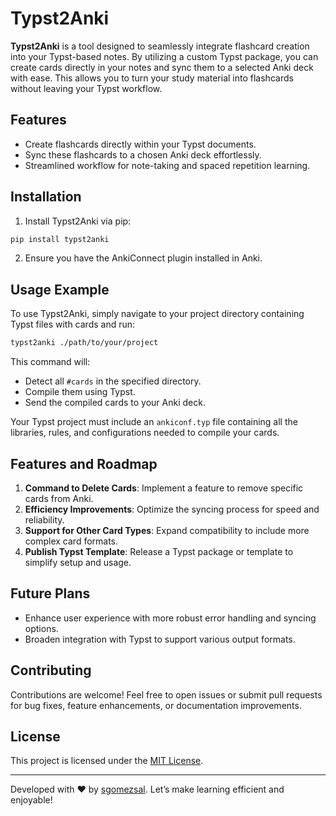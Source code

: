 # Typst2Anki

**Typst2Anki** is a tool designed to seamlessly integrate flashcard creation into your Typst-based notes. By utilizing a custom Typst package, you can create cards directly in your notes and sync them to a selected Anki deck with ease. This allows you to turn your study material into flashcards without leaving your Typst workflow.

## Features

- Create flashcards directly within your Typst documents.
- Sync these flashcards to a chosen Anki deck effortlessly.
- Streamlined workflow for note-taking and spaced repetition learning.

## Installation

1. Install Typst2Anki via pip:

```python
pip install typst2anki
```

2. Ensure you have the AnkiConnect plugin installed in Anki.

## Usage Example

To use Typst2Anki, simply navigate to your project directory containing Typst files with cards and run:

```bash
typst2anki ./path/to/your/project
```

This command will:

- Detect all `#cards` in the specified directory.
- Compile them using Typst.
- Send the compiled cards to your Anki deck.

Your Typst project must include an `ankiconf.typ` file containing all the libraries, rules, and configurations needed to compile your cards.

## Features and Roadmap

1. **Command to Delete Cards**: Implement a feature to remove specific cards from Anki.
2. **Efficiency Improvements**: Optimize the syncing process for speed and reliability.
3. **Support for Other Card Types**: Expand compatibility to include more complex card formats.
4. **Publish Typst Template**: Release a Typst package or template to simplify setup and usage.

## Future Plans

- Enhance user experience with more robust error handling and syncing options.
- Broaden integration with Typst to support various output formats.

## Contributing

Contributions are welcome! Feel free to open issues or submit pull requests for bug fixes, feature enhancements, or documentation improvements.

## License

This project is licensed under the [MIT License](LICENSE).

---

Developed with ❤️ by [sgomezsal](https://github.com/sgomezsal). Let’s make learning efficient and enjoyable!

